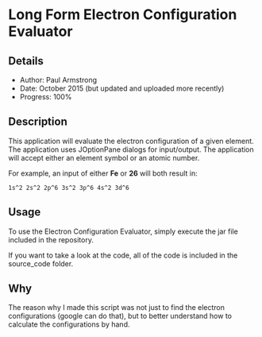 # Long Form Electron Configuration Evaluator

## Details

* Author: Paul Armstrong
* Date: October 2015 (but updated and uploaded more recently)
* Progress: 100%

## Description

This application will evaluate the electron configuration of a given element. The application uses JOptionPane dialogs for input/output. The application will accept either an element symbol or an atomic number.

For example, an input of either **Fe** or **26** will both result in:

```
1s^2 2s^2 2p^6 3s^2 3p^6 4s^2 3d^6
```

## Usage

To use the Electron Configuration Evaluator, simply execute the jar file included in the repository.

If you want to take a look at the code, all of the code is included in the source_code folder.

## Why

The reason why I made this script was not just to find the electron configurations (google can do that), but to better understand how to calculate the configurations by hand.

